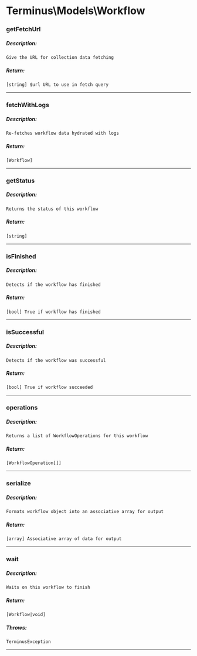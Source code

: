 # Terminus\Models\Workflow

### getFetchUrl
##### Description:
    Give the URL for collection data fetching

##### Return:
    [string] $url URL to use in fetch query

---

### fetchWithLogs
##### Description:
    Re-fetches workflow data hydrated with logs

##### Return:
    [Workflow]

---

### getStatus
##### Description:
    Returns the status of this workflow

##### Return:
    [string]

---

### isFinished
##### Description:
    Detects if the workflow has finished

##### Return:
    [bool] True if workflow has finished

---

### isSuccessful
##### Description:
    Detects if the workflow was successful

##### Return:
    [bool] True if workflow succeeded

---

### operations
##### Description:
    Returns a list of WorkflowOperations for this workflow

##### Return:
    [WorkflowOperation[]]

---

### serialize
##### Description:
    Formats workflow object into an associative array for output

##### Return:
    [array] Associative array of data for output

---

### wait
##### Description:
    Waits on this workflow to finish

##### Return:
    [Workflow|void]

##### Throws:
    TerminusException

---

